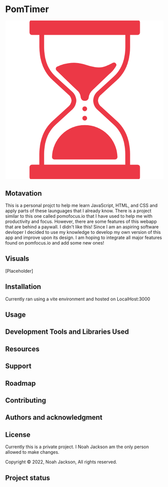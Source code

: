 # PomTimer
![PomTimer Logo](./new_tomato_app/misc_project_files/timer.png)





## Motavation
This is a personal projct to help me learn JavaScript, HTML, and CSS and apply parts of these launguages that I already know. There is a project similar to this one called pomofocus.io that I have used to help me with productivity and focus. However, there are some features of this webapp that are behind a paywall. I didn't like this! Since I am an aspiring software devloper I decided to use my knowledge to develop my own version of this app and improve upon its design. I am hoping to integrate all major features found on pomfocus.io and add some new ones!

## Visuals
[Placeholder]

## Installation
Currently ran using a vite environment and hosted on LocalHost:3000

## Usage


## Development Tools and Libraries Used

## Resources

## Support


## Roadmap


## Contributing


## Authors and acknowledgment


## License
Currently this is a private project. I Noah Jackson am the only person allowed to make changes.

Copyright © 2022, Noah Jackson, All rights reserved.

## Project status


